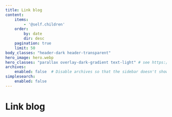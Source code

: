 ```yaml
---
title: Link blog
content:
    items:
        - '@self.children'
    order:
        by: date
        dir: desc
    pagination: true
    limit: 50
body_classes: "header-dark header-transparent"
hero_image: hero.webp
hero_classes: "parallax overlay-dark-gradient text-light" # see https://demo.getgrav.org/blog-skeleton/blog/hero-classes
archives:
    enabled: false  # Disable archives so that the sidebar doesn't show it.
simplesearch:
    enabled: false
---
```


# Link blog
